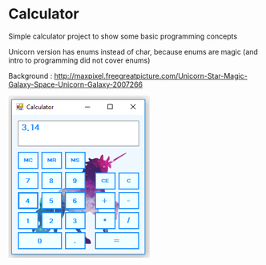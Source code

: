 # Calculator
Simple calculator project to show some basic programming concepts

Unicorn version has enums instead of char, because enums are magic (and intro to programming did not cover enums)

Background : http://maxpixel.freegreatpicture.com/Unicorn-Star-Magic-Galaxy-Space-Unicorn-Galaxy-2007266

<img src="https://github.com/lyleighen/Calculator/blob/unicorn-version/Screenshot.PNG?raw=true">
